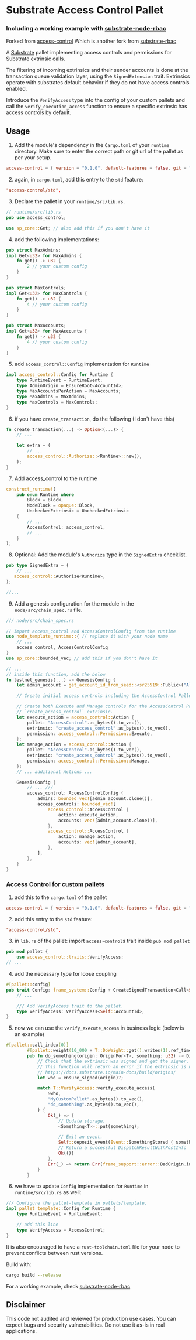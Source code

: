 # Substrate Access Control Pallet

### Including a working example with [substrate-node-rbac](https://github.com/ozgunozerk/substrate-node-rbac)

Forked from [access-control](https://github.com/WunderbarNetwork/access-control)
Which is another fork from [substrate-rbac](https://github.com/gautamdhameja/substrate-rbac)

A [Substrate](https://github.com/paritytech/substrate) pallet implementing access controls and permissions for Substrate extrinsic calls.

The filtering of incoming extrinsics and their sender accounts is done at the transaction queue validation layer, using the `SignedExtension` trait.
Extrinsics operate with substrates default behavior if they do not have access controls enabled.

Introduce the `VerifyAccess` type into the config of your custom pallets and call the `verify_execution_access` function to ensure a specific extrinsic has access controls by default.

## Usage

1. Add the module's dependency in the `Cargo.toml` of your `runtime` directory. Make sure to enter the correct path or git url of the pallet as per your setup.

```toml
access-control = { version = "0.1.0", default-features = false, git = "https://github.com/ozgunozerk/RBAC-pallet" }
```

2. again, in `cargo.toml`, add this entry to the `std` feature:
```toml
"access-control/std",
```

3. Declare the pallet in your `runtime/src/lib.rs`.

```rust
// runtime/src/lib.rs
pub use access_control;

use sp_core::Get; // also add this if you don't have it
```

4. add the following implementations:
```rust
pub struct MaxAdmins;
impl Get<u32> for MaxAdmins {
	fn get() -> u32 {
		2 // your custom config
	}
}

pub struct MaxControls;
impl Get<u32> for MaxControls {
	fn get() -> u32 {
		4 // your custom config
	}
}

pub struct MaxAccounts;
impl Get<u32> for MaxAccounts {
	fn get() -> u32 {
		4 // your custom config
	}
}
```

5. add `access_control::Config` implementation for `Runtime`
```rust
impl access_control::Config for Runtime {
	type RuntimeEvent = RuntimeEvent;
	type AdminOrigin = EnsureRoot<AccountId>;
	type MaxAccountsPerAction = MaxAccounts;
	type MaxAdmins = MaxAdmins;
	type MaxControls = MaxControls;
}
```

6. if you have `create_transaction`, do the following (I don't have this)
```rust
fn create_transaction(...) -> Option<(...)> {
    // ...

    let extra = (
        // ...
        access_control::Authorize::<Runtime>::new(),
    );
}
```

7. Add access_control to the runtime
```rust
construct_runtime!(
    pub enum Runtime where
        Block = Block,
        NodeBlock = opaque::Block,
        UncheckedExtrinsic = UncheckedExtrinsic
    {
        // ...
        AccessControl: access_control,
        // ...
    }
);
```
8. Optional: Add the module's `Authorize` type in the `SignedExtra` checklist.
```rust
pub type SignedExtra = (
    // ...
   access_control::Authorize<Runtime>,
);

//...
```

9. Add a genesis configuration for the module in the `node/src/chain_spec.rs` file.

```rust
/// node/src/chain_spec.rs

// Import access_control and AccessControlConfig from the runtime
use node_template_runtime::{ // replace it with your node name
    // ...
    access_control, AccessControlConfig
}
use sp_core::bounded_vec; // add this if you don't have it

// ...
// inside this function, add the below
fn testnet_genesis(...) -> GenesisConfig {
    let admin_account = get_account_id_from_seed::<sr25519::Public>("Alice");

	// Create initial access controls including the AccessControl Pallet

	// Create both Execute and Manage controls for the AccessControl Pallets
	// `create_access_control` extrinsic.
	let execute_action = access_control::Action {
		pallet: "AccessControl".as_bytes().to_vec(),
		extrinsic: "create_access_control".as_bytes().to_vec(),
		permission: access_control::Permission::Execute,
	};
	let manage_action = access_control::Action {
		pallet: "AccessControl".as_bytes().to_vec(),
		extrinsic: "create_access_control".as_bytes().to_vec(),
		permission: access_control::Permission::Manage,
	};
	// ... additional Actions ...

	GenesisConfig {
		// ... ///
		access_control: AccessControlConfig {
			admins: bounded_vec![admin_account.clone()],
			access_controls: bounded_vec![
				access_control::AccessControl {
					action: execute_action,
					accounts: vec![admin_account.clone()],
				},
				access_control::AccessControl {
					action: manage_action,
					accounts: vec![admin_account],
				},
			],
		},
	}
}
```

### Access Control for custom pallets

1. add this to the `cargo.toml` of the pallet
```toml
access-control = { version = "0.1.0", default-features = false, git = "https://github.com/ozgunozerk/RBAC-pallet" }
```

2. add this entry to the `std` feature:
```toml
"access-control/std",
```


3. in `lib.rs` of the pallet: import `access-control`s trait inside `pub mod pallet`
```rust
pub mod pallet {
    use access_control::traits::VerifyAccess;
// ...
```

4. add the necessary type for loose coupling
```rust
#[pallet::config]
pub trait Config: frame_system::Config + CreateSignedTransaction<Call<Self>> {
    // ...

    /// Add VerifyAccess trait to the pallet.
    type VerifyAccess: VerifyAccess<Self::AccountId>;
}
```

5. now we can use the `verify_execute_access` in business logic (below is an example)
```rust
#[pallet::call_index(0)]
		#[pallet::weight(10_000 + T::DbWeight::get().writes(1).ref_time())]
		pub fn do_something(origin: OriginFor<T>, something: u32) -> DispatchResult {
			// Check that the extrinsic was signed and get the signer.
			// This function will return an error if the extrinsic is not signed.
			// https://docs.substrate.io/main-docs/build/origins/
			let who = ensure_signed(origin)?;

			match T::VerifyAccess::verify_execute_access(
				&who,
				"MyCustomPallet".as_bytes().to_vec(),
				"do_something".as_bytes().to_vec(),
			) {
				Ok(_) => {
					// Update storage.
					<Something<T>>::put(something);

					// Emit an event.
					Self::deposit_event(Event::SomethingStored { something, who });
					// Return a successful DispatchResultWithPostInfo
					Ok(())
				},
				Err(_) => return Err(frame_support::error::BadOrigin.into()),
			}
		}
```

6. we have to update `Config` implementation for `Runtime` in `runtime/src/lib.rs` as well:
```rust
/// Configure the pallet-template in pallets/template.
impl pallet_template::Config for Runtime {
	type RuntimeEvent = RuntimeEvent;

	// add this line
	type VerifyAccess = AccessControl;
}
```

It is also encouraged to have a `rust-toolchain.toml` file for your node to prevent conflicts between rust versions.

Build with:
```bash
cargo build --release
```

For a working example, check [substrate-node-rbac](https://github.com/ozgunozerk/substrate-node-rbac)

## Disclaimer

This code not audited and reviewed for production use cases. You can expect bugs and security vulnerabilities. Do not use it as-is in real applications.
